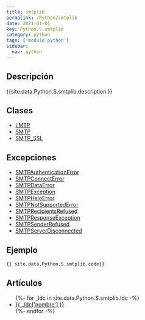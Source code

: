 ```yaml
---
title: smtplib
permalink: /Python/smtplib
date: 2021-01-01
key: Python.S.smtplib
category: python
tags: ['modulo python']
sidebar: 
  nav: python
---
```


## Descripción
{{site.data.Python.S.smtplib.description }}

## Clases
* [LMTP](/Python/smtplib/LMTP/)
* [SMTP](/Python/smtplib/SMTP/)
* [SMTP_SSL](/Python/smtplib/SMTP_SSL/)

## Excepciones
* [SMTPAuthenticationError](/Python/smtplib/SMTPAuthenticationError/)
* [SMTPConnectError](/Python/smtplib/SMTPConnectError/)
* [SMTPDataError](/Python/smtplib/SMTPDataError/)
* [SMTPException](/Python/smtplib/SMTPException/)
* [SMTPHeloError](/Python/smtplib/SMTPHeloError/)
* [SMTPNotSupportedError](/Python/smtplib/SMTPNotSupportedError/)
* [SMTPRecipientsRefused](/Python/smtplib/SMTPRecipientsRefused/)
* [SMTPResponseException](/Python/smtplib/SMTPResponseException/)
* [SMTPSenderRefused](/Python/smtplib/SMTPSenderRefused/)
* [SMTPServerDisconnected](/Python/smtplib/SMTPServerDisconnected/)

## Ejemplo
~~~python
{{ site.data.Python.S.smtplib.code}}
~~~

## Artículos
<ul>
{%- for _ldc in site.data.Python.S.smtplib.ldc -%}
   <li>
       <a href="{{_ldc['url'] }}">{{ _ldc['nombre'] }}</a>
   </li>
{%- endfor -%}
</ul>
